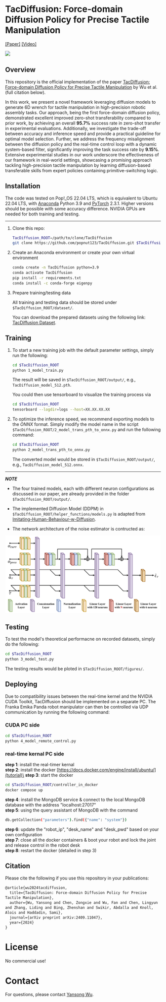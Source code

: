# TacDiffusion: Force-domain Diffusion Policy for Precise Tactile Manipulation
[[Paper]](https://arxiv.org/abs/2409.11047)
[[Video]](https://www.youtube.com/watch?v=dabpM4S9kbc&ab_channel=JeffWu)

![](readme/TacDiffusion_Overview.png)

## Overview

This repository is the official implementation of the paper [TacDiffusion: Force-domain Diffusion Policy for Precise Tactile Manipulation](https://arxiv.org/abs/2409.11047) by Wu et al. (full citation below). 

In this work, we present a novel framework leveraging diffusion models to generate 6D wrench for tactile manipulation in high-precision robotic assembly tasks. Our approach, being the first force-domain diffusion policy, demonstrated excellent improved zero-shot transferability compared to prior work, by achieving an overall **95.7%** success rate in zero-shot transfer in experimental evaluations. Additionally, we investigate the trade-off between accuracy and inference speed and provide a practical guideline for optimal model selection. Further, we address the frequency misalignment between the diffusion policy and the real-time control loop with a dynamic system-based filter, significantly improving the task success rate by **9.15%**. Extensive experimental studies in our work underscore the effectiveness of our framework in real-world settings, showcasing a promising approach tackling high-precision tactile manipulation by learning diffusion-based transferable skills from expert policies containing primitive-switching logic. 

## Installation

The code was tested on Pop!_OS 22.04 LTS, which is equivalent to Ubuntu 22.04 LTS, with [Anaconda](https://www.anaconda.com/download) Python 3.9 and [PyTorch]((http://pytorch.org/)) 2.3.1. Higher versions should be possible with some accuracy difference. NVIDIA GPUs are needed for both training and testing.

---

1. Clone this repo:

    ```bash
    TacDiffusion_ROOT=/path/to/clone/TacDiffusion
    git clone https://github.com/popnut123/TacDiffusion.git $TacDiffusion_ROOT
    ```

2. Create an Anaconda environment or create your own virtual environment

    ```bash
    conda create -n TacDiffusion python=3.9
    conda activate TacDiffusion
    pip install -r requirements.txt
    conda install -c conda-forge eigenpy
    ```

3. Prepare training/testing data

    All training and testing data should be stored under `$TacDiffusion_ROOT/dataset/`.

    You can download the prepared datasets using the following link: [TacDiffusion Dataset](https://drive.google.com/drive/folders/10Ix8utcx51R8NejvGRF-ujWEGy5MK05R?usp=sharing).

## Training

1. To start a new training job with the default parameter settings, simply run the following:

    ```bash
    cd $TacDiffusion_ROOT
    python 1_model_train.py
    ```

    The result will be saved in `$TacDiffusion_ROOT/output/`, e.g., `TacDiffusion_model_512.pth`.

    You could then use tensorboard to visualize the training process via

    ```bash
    cd $TacDiffusion_ROOT
    tensorboard --logdir=logs --host=XX.XX.XX.XX
    ```

2. To optimize the inference speed, we recommend exporting models to the *ONNX* format. Simply modify the model name in the script `$TacDiffusion_ROOT/2_model_trans_pth_to_onnx.py` and run the following command:

    ```bash
    cd $TacDiffusion_ROOT
    python 2_model_trans_pth_to_onnx.py
    ```

    The converted model would be stored in `$TacDiffusion_ROOT/output/`, e.g., `TacDiffusion_model_512.onnx`.

---
***NOTE***
- The four trained models, each with different neuron configurations as discussed in our paper, are already provided in the folder `$TacDiffusion_ROOT/output/`.

- The implemented Diffusion Model (DDPM) in `$TacDiffusion_ROOT/helper_functions/models.py` is adapted from [Imitating-Human-Behaviour-w-Diffusion](https://github.com/microsoft/Imitating-Human-Behaviour-w-Diffusion).

- The network architecture of the noise estimator is contructed as:

![](readme/TacDiffusion_noise_estimator.png)

## Testing

To test the model's theoretical performacne on recorded datasets, simply do the following: 

```bash
cd $TacDiffusion_ROOT
python 3_model_test.py
```

The testing results would be ploted in `$TacDiffusion_ROOT/figures/`.

## Deploying

Due to compatibility issues between the real-time kernel and the NVIDIA CUDA Toolkit, TacDiffusion should be implemented on a separate PC. The Franka Emika Panda robot manipulator can then be controlled via UDP communication by running the following command:

### CUDA PC side
```bash
cd $TacDiffusion_ROOT
python 4_model_remote_control.py
```
### real-time kernal PC side
**step 1**: install the real-timer kernal \
**step 2**: install the docker [https://docs.docker.com/engine/install/ubuntu/](tutorial)\
**step 3**: start the docker 
```bash
cd $TacDiffusion_ROOT/controller_in_docker
docker compose up
```
**step 4**: install the MongoDB service & connect to the local MongoDB database with the address "localhost:27017"\
**step 5**: using the query assistant of MongoDB with the command
```bash
db.getCollection("parameters").find({"name": "system"})
````
**step 6**: update the "robot_ip", "desk_name" and "desk_pwd" based on your own configuration\
**step 7**: close all the docker containers & boot your robot and lock the joint and release control in the robot desk\
**step 8**: restart the docker (detailed in step 3)

## Citation
Please cite the following if you use this repository in your publications:

```
@article{wu2024tacdiffusion,
  title={TacDiffusion: Force-domain Diffusion Policy for Precise Tactile Manipulation},
  author={Wu, Yansong and Chen, Zongxie and Wu, Fan and Chen, Lingyun and Zhang, Liding and Bing, Zhenshan and Swikir, Abdalla and Knoll, Alois and Haddadin, Sami},
  journal={arXiv preprint arXiv:2409.11047},
  year={2024}
}
```

# License
No commercial use!
# Contact
For questions, please contact [Yansong Wu](mailto:yansong.wu@tum.de).
